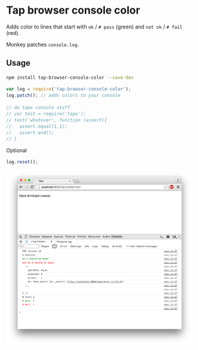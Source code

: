 # Tap browser console color
Adds color to lines that start with `ok` / `# pass` (green) and `not ok` / `# fail` (red). 

Monkey patches `console.log`. 

## Usage
```bash
npm install tap-browser-console-color --save-dev
```

```js
var log = require('tap-browser-console-color');
log.patch(); // adds colors to your console

// do tape console stuff
// var test = require('tape');
// test('whatever', function (assert){ 
//   assert.equal(1,1);
//   assert.end();
// }
```

Optional

```js
log.reset();
```

![](https://raw.githubusercontent.com/Aratramba/tap-browser-console-color/master/images/screenshot.png)
